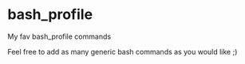 bash_profile
============

My fav bash_profile commands

Feel free to add as many generic bash commands as you would like ;)
